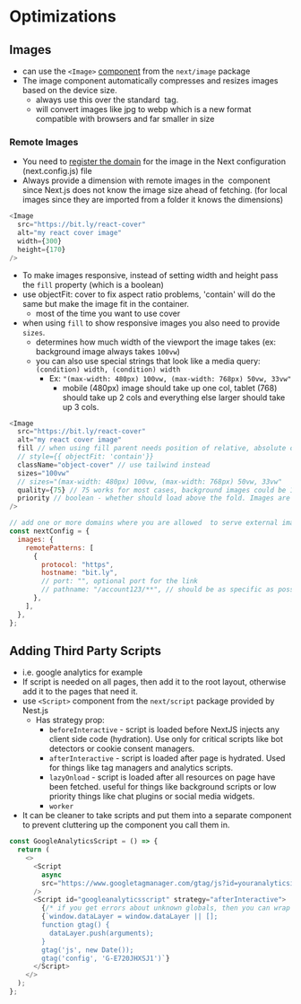 # Optimizations

## Images

- can use the `<Image>` [component](https://nextjs.org/docs/pages/api-reference/components/image) from the `next/image` package
- The image component automatically compresses and resizes images based on the device size.
  - always use this over the standard <img> tag.
  - will convert images like jpg to webp which is a new format compatible with browsers and far smaller in size

### Remote Images

- You need to [register the domain](https://nextjs.org/docs/pages/api-reference/components/image#remotepatterns) for the image in the Next configuration (next.config.js) file
- Always provide a dimension with remote images in the <Image /> component since Next.js does not know the image size ahead of fetching. (for local images since they are imported from a folder it knows the dimensions)

```javascript
<Image
  src="https://bit.ly/react-cover"
  alt="my react cover image"
  width={300}
  height={170}
/>
```

- To make images responsive, instead of setting width and height pass the `fill` property (which is a boolean)
- use objectFit: cover to fix aspect ratio problems, 'contain' will do the same but make the image fit in the container.
  - most of the time you want to use cover
- when using `fill` to show responsive images you also need to provide `sizes`.
  - determines how much width of the viewport the image takes (ex: background image always takes `100vw`)
  - you can also use special strings that look like a media query: `(condition) width, (condition) width`
    - Ex: `"(max-width: 480px) 100vw, (max-width: 768px) 50vw, 33vw"`
      - mobile (480px) image should take up one col, tablet (768) should take up 2 cols and everything else larger should take up 3 cols.

```javascript
<Image
  src="https://bit.ly/react-cover"
  alt="my react cover image"
  fill // when using fill parent needs position of relative, absolute or fixed
  // style={{ objectFit: 'contain'}}
  className="object-cover" // use tailwind instead
  sizes="100vw"
  // sizes="(max-width: 480px) 100vw, (max-width: 768px) 50vw, 33vw"
  quality={75} // 75 works for most cases, background images could be 100 for highest quality
  priority // boolean - whether should load above the fold. Images are lazy loaded by default. use if you have images that need to be visible on first load
/>
```

```javascript
// add one or more domains where you are allowed  to serve external images from. Done for security to prevent someone taking advantage of the endpoint that next.js exposes automatically for optimized images.
const nextConfig = {
  images: {
    remotePatterns: [
      {
        protocol: "https",
        hostname: "bit.ly",
        // port: "", optional port for the link
        // pathname: "/account123/**", // should be as specific as possible here for security
      },
    ],
  },
};
```

## Adding Third Party Scripts

- i.e. google analytics for example
- If script is needed on all pages, then add it to the root layout, otherwise add it to the pages that need it.
- use `<Script>` component from the `next/script` package provided by Nest.js
  - Has strategy prop:
    - `beforeInteractive` - script is loaded before NextJS injects any client side code (hydration). Use only for critical scripts like bot detectors or cookie consent managers.
    - `afterInteractive` - script is loaded after page is hydrated. Used for things like tag managers and analytics scripts.
    - `lazyOnload` - script is loaded after all resources on page have been fetched. useful for things like background scripts or low priority things like chat plugins or social media widgets.
    - `worker`
- It can be cleaner to take scripts and put them into a separate component to prevent cluttering up the component you call them in.

```javascript
const GoogleAnalyticsScript = () => {
  return (
    <>
      <Script
        async
        src="https://www.googletagmanager.com/gtag/js?id=youranalyticsid"
      />
      <Script id="googleanalyticsscript" strategy="afterInteractive">
        {/* if you get errors about unknown globals, then you can wrap the script in backticks and brackets - this is passing a script as a string which will be parsed as JS code*/}
        {`window.dataLayer = window.dataLayer || [];
        function gtag() {
          dataLayer.push(arguments);
        }
        gtag('js', new Date());
        gtag('config', 'G-E720JHXSJ1')`}
      </Script>
    </>
  );
};
```
